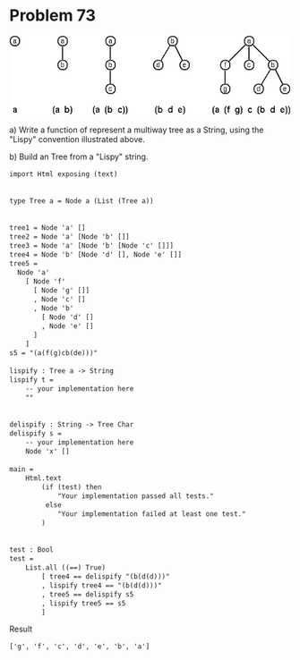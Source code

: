 # Problem 73
![Lisp-like tree representation.](../i/p73.png)

a) Write a function of represent a multiway tree as a String, using the "Lispy" convention illustrated above. 

b) Build an Tree from a "Lispy" string. 

```
import Html exposing (text)


type Tree a = Node a (List (Tree a))


tree1 = Node 'a' []
tree2 = Node 'a' [Node 'b' []]
tree3 = Node 'a' [Node 'b' [Node 'c' []]]
tree4 = Node 'b' [Node 'd' [], Node 'e' []]
tree5 = 
  Node 'a' 
    [ Node 'f' 
      [ Node 'g' []]
      , Node 'c' []
      , Node 'b' 
        [ Node 'd' []
        , Node 'e' []
      ]
    ]
s5 = "(a(f(g)cb(de)))"

lispify : Tree a -> String
lispify t = 
    -- your implementation here
    ""


delispify : String -> Tree Char
delispify s = 
    -- your implementation here
    Node 'x' []

main =
    Html.text
        (if (test) then
            "Your implementation passed all tests."
         else
            "Your implementation failed at least one test."
        )


test : Bool
test =
    List.all ((==) True)
        [ tree4 == delispify "(b(d(d)))"
        , lispify tree4 == "(b(d(d)))"
        , tree5 == delispify s5
        , lispify tree5 == s5
        ] 
```

Result
```
['g', 'f', 'c', 'd', 'e', 'b', 'a']
```
